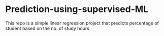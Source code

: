 # Prediction-using-supervised-ML
This repo is a simple linear regression project that predicts percentage of student based on the no. of study hours
